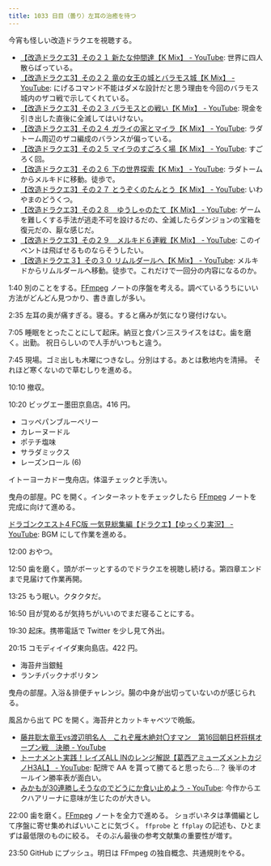 ```yaml
---
title: 1033 日目（曇り）左耳の治癒を待つ
---
```


今宵も怪しい改造ドラクエを視聴する。

* [【改造ドラクエ3】その２１ 新たな仲間達【K Mix】 - YouTube](https://www.youtube.com/watch?v=jsmnOWGmY0A):
  世界に四人散らばっている。
* [【改造ドラクエ3】その２２ 竜の女王の城とバラモス城【K Mix】 - YouTube](https://www.youtube.com/watch?v=4WfiYL7Kjuc):
  にげるコマンド不能はダメな設計だと思う理由を今回のバラモス城内のザコ戦で示してくれている。
* [【改造ドラクエ3】その２３ バラモスとの戦い【K Mix】 - YouTube](https://www.youtube.com/watch?v=xwbL3leCq78):
  現金を引き出した直後に全滅してはいけない。
* [【改造ドラクエ3】その２４ ガライの家とマイラ【K Mix】 - YouTube](https://www.youtube.com/watch?v=8iS3LZDP0aw):
  ラダトーム周辺のザコ編成のバランスが偏っている。
* [【改造ドラクエ3】その２５ マイラのすごろく場【K Mix】 - YouTube](https://www.youtube.com/watch?v=gtNDCwIOaTk):
  すごろく回。
* [【改造ドラクエ3】その２６ 下の世界探索【K Mix】 - YouTube](https://www.youtube.com/watch?v=TaT-rOn5OQU):
  ラダトームからメルキドに移動。徒歩で。
* [【改造ドラクエ3】その２７ とうぞくのたんとう【K Mix】 - YouTube](https://www.youtube.com/watch?v=nYE8RdQacsY):
  いわやまのどうくつ。
* [【改造ドラクエ3】その２８　ゆうしゃのたて【K Mix】 - YouTube](https://www.youtube.com/watch?v=GWEch8Zses8):
  ゲームを難しくする手法が逃走不可を設けるだの、全滅したらダンジョンの宝箱を復元だの、厭な感じだ。
* [【改造ドラクエ3】その２９　メルキド６連戦【K Mix】 - YouTube](https://www.youtube.com/watch?v=TQWbW8eCemw):
  このイベントは飛ばせるものならそうしたい。
* [【改造ドラクエ３】その３０ リムルダールへ【K Mix】 - YouTube](https://www.youtube.com/watch?v=1yuobQJhyZk):
  メルキドからリムルダールへ移動。徒歩で。これだけで一回分の内容になるのか。

1:40 別のことをする。[FFmpeg] ノートの序盤を考える。調べているうちにいい方法がどんどん見つかり、書き直しが多い。

2:35 左耳の奥が痛すぎる。寝る。すると痛みが気になり寝付けない。

7:05 睡眠をとったことにして起床。納豆と食パン三スライスをはむ。歯を磨く。出勤。
祝日らしいので人手がいつもと違う。

7:45 現場。ゴミ出しも木曜につきなし。分別はする。あとは敷地内を清掃。
それほど寒くないので草むしりを進める。

10:10 撤収。

10:20 ビッグエー墨田京島店。416 円。

* コッペパンブルーベリー
* カレーヌードル
* ポテチ塩味
* サラダミックス
* レーズンロール (6)

イトーヨーカドー曳舟店。体温チェックと手洗い。

曳舟の部屋。PC を開く。インターネットをチェックしたら [FFmpeg] ノートを完成に向けて進める。

[ドラゴンクエスト4 FC版 一気見総集編【ドラクエ】【ゆっくり実況】 - YouTube](https://www.youtube.com/watch?v=QXZFANkrWOA):
BGM にして作業を進める。

12:00 おやつ。

12:50 歯を磨く。頭がボーッとするのでドラクエを視聴し続ける。第四章エンドまで見届けて作業再開。

13:25 もう眠い。クタクタだ。

16:50 目が覚めるが気持ちがいいのでまだ寝ることにする。

19:30 起床。携帯電話で Twitter を少し見て外出。

20:15 コモディイイダ東向島店。422 円。

* 海苔弁当銀鮭
* ランチパックナポリタン

曳舟の部屋。入浴＆排便チャレンジ。腸の中身が出切っていないのが感じられる。

風呂から出て PC を開く。海苔弁とカットキャベツで晩飯。

* [藤井聡太竜王vs渡辺明名人　これぞ雁木絶対〇すマン　第16回朝日杯将棋オープン戦　決勝 - YouTube](https://www.youtube.com/watch?v=_nt33aCmGNw)
* [トーナメント実践！レイズALL INのレンジ解説【葛西アミューズメントカジノH3AL】 - YouTube](https://www.youtube.com/watch?v=6Wou-s4VQQg):
  配牌で AA を貰って勝てると思ったら…？ 後半のオールイン勝率表が面白い。
* [みかもが30連勝しそうなのでどうにか食い止めよう - YouTube](https://www.youtube.com/watch?v=DzI8CfzrSyg):
  今作からエクハアリーナに意味が生じたのが大きい。

22:00 歯を磨く。[FFmpeg] ノートを全力で進める。
ショボいネタは準備編として序盤に寄せ集めればいいことに気づく。
`ffprobe` と `ffplay` の記述も、ひとまずは最低限のものに絞る。
そのぶん最後の参考文献集の重要性が増す。

23:50 GitHub にプッシュ。明日は FFmpeg の独自概念、共通規則をやる。

[FFmpeg]: <https://ffmpeg.org/ffmpeg.html>
